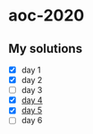 # aoc-2020

## My solutions

- [x] day 1
- [x] day 2 
- [ ] day 3
- [x] [day 4](https://parmsam.github.io/aoc-2020/aoc-2020-solutions-day4.html)
- [x] [day 5](https://parmsam.github.io/aoc-2020/aoc-2020-solutions-day5.html)
- [ ] day 6
